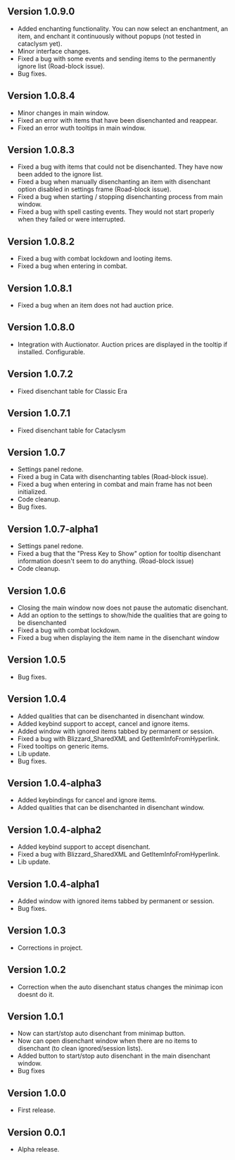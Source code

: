 ## **Version 1.0.9.0**

- Added enchanting functionality. You can now select an enchantment, an item, and enchant it continuously without popups (not tested in cataclysm yet).
- Minor interface changes.
- Fixed a bug with some events and sending items to the permanently ignore list (Road-block issue).
- Bug fixes.

## **Version 1.0.8.4**

- Minor changes in main window.
- Fixed an error with items that have been disenchanted and reappear.
- Fixed an error wuth tooltips in main window.

## **Version 1.0.8.3**

- Fixed a bug with items that could not be disenchanted. They have now been added to the ignore list.
- Fixed a bug when manually disenchanting an item with disenchant option disabled in settings frame (Road-block issue).
- Fixed a bug when starting / stopping disenchanting process from main window.
- Fixed a bug with spell casting events. They would not start properly when they failed or were interrupted.

## **Version 1.0.8.2**

- Fixed a bug with combat lockdown and looting items.
- Fixed a bug when entering in combat.

## **Version 1.0.8.1**

- Fixed a bug when an item does not had auction price.

## **Version 1.0.8.0**

- Integration with Auctionator. Auction prices are displayed in the tooltip if installed. Configurable.

## **Version 1.0.7.2**

- Fixed disenchant table for Classic Era

## **Version 1.0.7.1**

- Fixed disenchant table for Cataclysm

## **Version 1.0.7**

- Settings panel redone.
- Fixed a bug in Cata with disenchanting tables (Road-block issue).
- Fixed a bug when entering in combat and main frame has not been initialized.
- Code cleanup.
- Bug fixes.

## **Version 1.0.7-alpha1**

- Settings panel redone.
- Fixed a bug that the "Press Key to Show" option for tooltip disenchant information doesn't seem to do anything. (Road-block issue)
- Code cleanup.

## **Version 1.0.6**

- Closing the main window now does not pause the automatic disenchant.
- Add an option to the settings to show/hide the qualities that are going to be disenchanted
- Fixed a bug with combat lockdown.
- Fixed a bug when displaying the item name in the disenchant window

## **Version 1.0.5**

- Bug fixes.

## **Version 1.0.4**

- Added qualities that can be disenchanted in disenchant window.
- Added keybind support to accept, cancel and ignore items.
- Added window with ignored items tabbed by permanent or session.
- Fixed a bug with Blizzard_SharedXML and GetItemInfoFromHyperlink.
- Fixed tooltips on generic items.
- Lib update.
- Bug fixes.

## **Version 1.0.4-alpha3**

- Added keybindings for cancel and ignore items.
- Added qualities that can be disenchanted in disenchant window.

## **Version 1.0.4-alpha2**

- Added keybind support to accept disenchant.
- Fixed a bug with Blizzard_SharedXML and GetItemInfoFromHyperlink.
- Lib update.

## **Version 1.0.4-alpha1**

- Added window with ignored items tabbed by permanent or session.
- Bug fixes.

## **Version 1.0.3**

- Corrections in project.

## **Version 1.0.2**

- Correction when the auto disenchant status changes the minimap icon doesnt do it.

## **Version 1.0.1**

- Now can start/stop auto disenchant from minimap button.
- Now can open disenchant window when there are no items to disenchant (to clean ignored/session lists).
- Added button to start/stop auto disenchant in the main disenchant window.
- Bug fixes

## **Version 1.0.0**

- First release.

## **Version 0.0.1**

- Alpha release.
